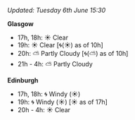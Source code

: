 *Updated: Tuesday 6th June 15:30*

**Glasgow**

* 17h, 18h: :sunny: Clear
* 19h: :sunny: Clear [:cyclone:(:sunny:) as of 10h]
* 20h: :partly_sunny: Partly Cloudy [:cyclone:(:partly_sunny:) as of 10h]
* 21h - 4h: :partly_sunny: Partly Cloudy

**Edinburgh**

* 17h, 18h: :cyclone: Windy (:sunny:)
* 19h: :cyclone: Windy (:sunny:) [:sunny: as of 17h]
* 20h - 4h: :sunny: Clear
